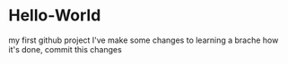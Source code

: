 # Hello-World
my first github project
I've make some changes to learning a brache how it's done, commit this changes
